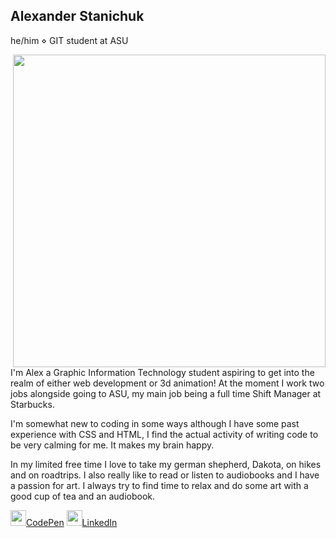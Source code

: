 ## Alexander Stanichuk
<p>he/him &diamond; GIT student at ASU</p>
<img src="https://images-wixmp-ed30a86b8c4ca887773594c2.wixmp.com/f/7500fed2-cf10-4088-8447-3ad963373b93/dhsay0q-2d185ea5-e920-4d3c-89c8-bd57a63bb40f.jpg?token=eyJ0eXAiOiJKV1QiLCJhbGciOiJIUzI1NiJ9.eyJzdWIiOiJ1cm46YXBwOjdlMGQxODg5ODIyNjQzNzNhNWYwZDQxNWVhMGQyNmUwIiwiaXNzIjoidXJuOmFwcDo3ZTBkMTg4OTgyMjY0MzczYTVmMGQ0MTVlYTBkMjZlMCIsIm9iaiI6W1t7InBhdGgiOiJcL2ZcLzc1MDBmZWQyLWNmMTAtNDA4OC04NDQ3LTNhZDk2MzM3M2I5M1wvZGhzYXkwcS0yZDE4NWVhNS1lOTIwLTRkM2MtODljOC1iZDU3YTYzYmI0MGYuanBnIn1dXSwiYXVkIjpbInVybjpzZXJ2aWNlOmZpbGUuZG93bmxvYWQiXX0.lapci7GFjdb3mWlBKIw7PT5BhQj06T2XbPNUgCam8RE" width="500" align="right">
<p>I'm Alex a Graphic Information Technology student aspiring to get into the realm of either web development or 3d animation! At the moment I work two jobs alongside going to ASU, my main job being a full time Shift Manager at Starbucks.</p> <p>I'm somewhat new to coding in some ways although I have some past experience with CSS and HTML, I find the actual activity of writing code to be very calming for me. It makes my brain happy.</p>
<p>In my limited free time I love to take my german shepherd, Dakota, on hikes and on roadtrips. I also really like to read or listen to audiobooks and I have a passion for art. I always try to find time to relax and do some art with a good cup of tea and an audiobook.</p>

<a href="https://codepen.io/owliix"><img src="https://camo.githubusercontent.com/fc5f4921f77b4838f182167cc2245fa4de23ace87056f112d2e5f43a0f093fbc/68747470733a2f2f6564656e742e6769746875622e696f2f537570657254696e7949636f6e732f696d616765732f7376672f636f646570656e2e737667" width="25">CodePen</a>
<a href="www.linkedin.com/in/alexander-stanichuk-7aa259310"><img src="https://camo.githubusercontent.com/6eeeae9698286e45eda5d2973026a896fd42fa7f4271bf31aa74e9557e82181a/68747470733a2f2f6564656e742e6769746875622e696f2f537570657254696e7949636f6e732f696d616765732f7376672f6c696e6b6564696e2e737667" width="25">LinkedIn</a>
